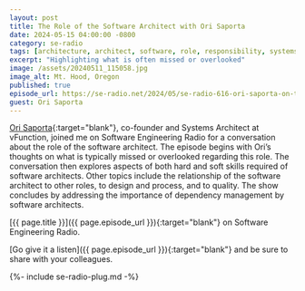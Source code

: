 ```yaml
---
layout: post
title: The Role of the Software Architect with Ori Saporta
date: 2024-05-15 04:00:00 -0800
category: se-radio
tags: [architecture, architect, software, role, responsibility, systems, design, engineering]
excerpt: "Highlighting what is often missed or overlooked"
image: /assets/20240511_115058.jpg
image_alt: Mt. Hood, Oregon
published: true
episode_url: https://se-radio.net/2024/05/se-radio-616-ori-saporta-on-the-role-of-the-software-architect/
guest: Ori Saporta
---
```


[Ori Saporta](https://www.linkedin.com/in/ori-saporta-9023b43/){:target="blank"}, co-founder and Systems Architect at vFunction, joined me on Software Engineering Radio for a conversation about the role of the software architect. The episode begins with Ori’s thoughts on what is typically missed or overlooked regarding this role. The conversation then explores aspects of both hard and soft skills required of software architects. Other topics include the relationship of the software architect to other roles, to design and process, and to quality. The show concludes by addressing the importance of dependency management by software architects.

[{{ page.title }}]({{ page.episode_url }}){:target="blank"} on Software Engineering Radio.

[Go give it a listen]({{ page.episode_url }}){:target="blank"} and be sure to share with your colleagues.

{%- include se-radio-plug.md -%}
